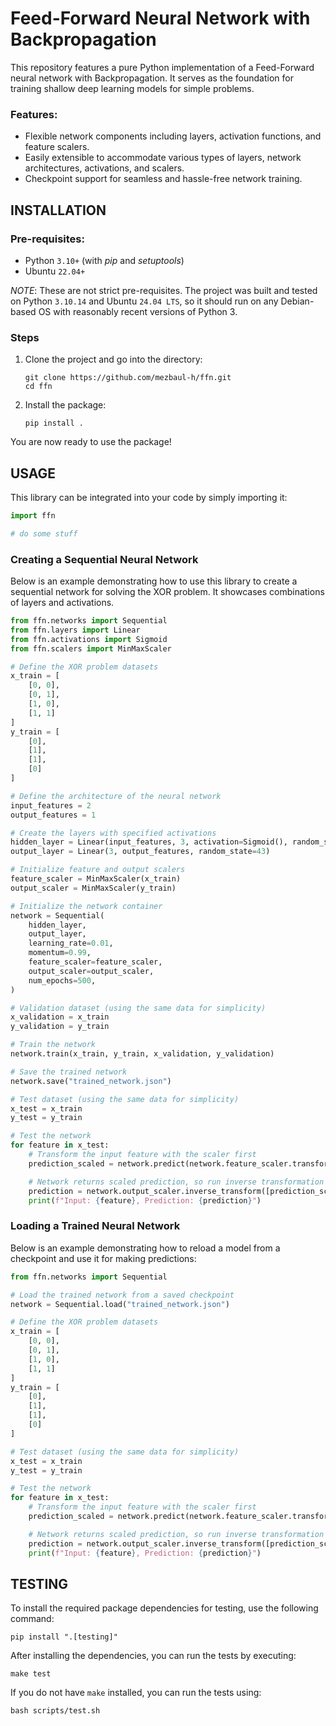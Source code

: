 # Feed-Forward Neural Network with Backpropagation

This repository features a pure Python implementation of a Feed-Forward neural network with Backpropagation. It serves as the foundation for training shallow deep learning models for simple problems.

### Features:

- Flexible network components including layers, activation functions, and feature scalers.
- Easily extensible to accommodate various types of layers, network architectures, activations, and scalers.
- Checkpoint support for seamless and hassle-free network training.

## INSTALLATION

### Pre-requisites:
- Python `3.10+` (with _pip_ and _setuptools_)
- Ubuntu `22.04+`

_NOTE_: These are not strict pre-requisites. The project was built and tested on Python `3.10.14` and Ubuntu `24.04 LTS`, so it should run on any Debian-based OS with reasonably recent versions of Python 3.

### Steps
1. Clone the project and go into the directory:
    ```shell
    git clone https://github.com/mezbaul-h/ffn.git
    cd ffn
    ```
2. Install the package:
    ```shell
    pip install .
    ```

You are now ready to use the package!


## USAGE

This library can be integrated into your code by simply importing it:

```python
import ffn

# do some stuff
```

### Creating a Sequential Neural Network

Below is an example demonstrating how to use this library to create a sequential network for solving the XOR problem. It showcases combinations of layers and activations.

```python
from ffn.networks import Sequential
from ffn.layers import Linear
from ffn.activations import Sigmoid
from ffn.scalers import MinMaxScaler

# Define the XOR problem datasets
x_train = [
    [0, 0],
    [0, 1],
    [1, 0],
    [1, 1]
]
y_train = [
    [0],
    [1],
    [1],
    [0]
]

# Define the architecture of the neural network
input_features = 2
output_features = 1

# Create the layers with specified activations
hidden_layer = Linear(input_features, 3, activation=Sigmoid(), random_state=43)
output_layer = Linear(3, output_features, random_state=43)

# Initialize feature and output scalers
feature_scaler = MinMaxScaler(x_train)
output_scaler = MinMaxScaler(y_train)

# Initialize the network container
network = Sequential(
    hidden_layer,
    output_layer,
    learning_rate=0.01,
    momentum=0.99,
    feature_scaler=feature_scaler,
    output_scaler=output_scaler,
    num_epochs=500,
)

# Validation dataset (using the same data for simplicity)
x_validation = x_train
y_validation = y_train

# Train the network
network.train(x_train, y_train, x_validation, y_validation)

# Save the trained network
network.save("trained_network.json")

# Test dataset (using the same data for simplicity)
x_test = x_train
y_test = y_train

# Test the network
for feature in x_test:
    # Transform the input feature with the scaler first
    prediction_scaled = network.predict(network.feature_scaler.transform([feature])[0])

    # Network returns scaled prediction, so run inverse transformation to unscale
    prediction = network.output_scaler.inverse_transform([prediction_scaled])[0]
    print(f"Input: {feature}, Prediction: {prediction}")
```

### Loading a Trained Neural Network

Below is an example demonstrating how to reload a model from a checkpoint and use it for making predictions:

```python
from ffn.networks import Sequential

# Load the trained network from a saved checkpoint
network = Sequential.load("trained_network.json")

# Define the XOR problem datasets
x_train = [
    [0, 0],
    [0, 1],
    [1, 0],
    [1, 1]
]
y_train = [
    [0],
    [1],
    [1],
    [0]
]

# Test dataset (using the same data for simplicity)
x_test = x_train
y_test = y_train

# Test the network
for feature in x_test:
    # Transform the input feature with the scaler first
    prediction_scaled = network.predict(network.feature_scaler.transform([feature])[0])

    # Network returns scaled prediction, so run inverse transformation to unscale
    prediction = network.output_scaler.inverse_transform([prediction_scaled])[0]
    print(f"Input: {feature}, Prediction: {prediction}")
```


## TESTING

To install the required package dependencies for testing, use the following command:

```shell
pip install ".[testing]"
```
After installing the dependencies, you can run the tests by executing:

```shell
make test
```

If you do not have `make` installed, you can run the tests using:

```shell
bash scripts/test.sh
```
